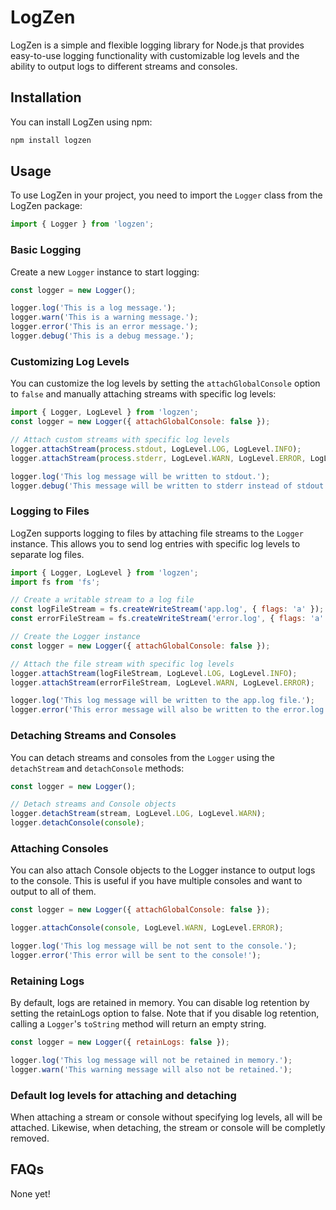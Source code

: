# LogZen

LogZen is a simple and flexible logging library for Node.js that provides easy-to-use logging functionality with customizable log levels and the ability to output logs to different streams and consoles.

## Installation

You can install LogZen using npm:

```bash
npm install logzen
```

## Usage
To use LogZen in your project, you need to import the `Logger` class from the LogZen package:

```javascript
import { Logger } from 'logzen';
```

### Basic Logging
Create a new `Logger` instance to start logging:

```javascript
const logger = new Logger();

logger.log('This is a log message.');
logger.warn('This is a warning message.');
logger.error('This is an error message.');
logger.debug('This is a debug message.');
```

### Customizing Log Levels
You can customize the log levels by setting the `attachGlobalConsole` option to `false` and manually attaching streams with specific log levels:

```javascript
import { Logger, LogLevel } from 'logzen';
const logger = new Logger({ attachGlobalConsole: false });

// Attach custom streams with specific log levels
logger.attachStream(process.stdout, LogLevel.LOG, LogLevel.INFO);
logger.attachStream(process.stderr, LogLevel.WARN, LogLevel.ERROR, LogLevel.DEBUG);

logger.log('This log message will be written to stdout.');
logger.debug('This message will be written to stderr instead of stdout!');
```

### Logging to Files

LogZen supports logging to files by attaching file streams to the `Logger` instance. This allows you to send log entries with specific log levels to separate log files.

```javascript
import { Logger, LogLevel } from 'logzen';
import fs from 'fs';

// Create a writable stream to a log file
const logFileStream = fs.createWriteStream('app.log', { flags: 'a' });
const errorFileStream = fs.createWriteStream('error.log', { flags: 'a' });

// Create the Logger instance
const logger = new Logger({ attachGlobalConsole: false });

// Attach the file stream with specific log levels
logger.attachStream(logFileStream, LogLevel.LOG, LogLevel.INFO);
logger.attachStream(errorFileStream, LogLevel.WARN, LogLevel.ERROR);

logger.log('This log message will be written to the app.log file.');
logger.error('This error message will also be written to the error.log file.');
```

### Detaching Streams and Consoles
You can detach streams and consoles from the `Logger` using the `detachStream` and `detachConsole` methods:

```javascript
const logger = new Logger();

// Detach streams and Console objects
logger.detachStream(stream, LogLevel.LOG, LogLevel.WARN);
logger.detachConsole(console);
```

### Attaching Consoles
You can also attach Console objects to the Logger instance to output logs to the console. This is useful if you have multiple consoles and want to output to all of them.

```javascript
const logger = new Logger({ attachGlobalConsole: false });

logger.attachConsole(console, LogLevel.WARN, LogLevel.ERROR);

logger.log('This log message will be not sent to the console.');
logger.error('This error will be sent to the console!');
```

### Retaining Logs
By default, logs are retained in memory. You can disable log retention by setting the retainLogs option to false. Note that if you disable log retention, calling a `Logger`'s `toString` method will return an empty string.

```javascript
const logger = new Logger({ retainLogs: false });

logger.log('This log message will not be retained in memory.');
logger.warn('This warning message will also not be retained.');
```

### Default log levels for attaching and detaching

When attaching a stream or console without specifying log levels, all will be attached. Likewise, when detaching, the stream or console will be completly removed.

## FAQs

None yet!